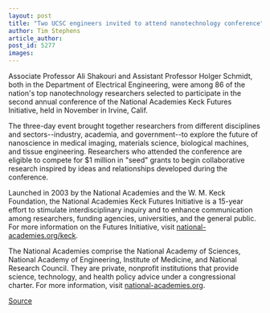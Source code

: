 ```yaml
---
layout: post
title: "Two UCSC engineers invited to attend nanotechnology conference"
author: Tim Stephens
article_author: 
post_id: 5277
images:
---
```


<a name="content" id="content"></a>
<p>
  Associate Professor Ali Shakouri and Assistant Professor Holger Schmidt, both in the Department of Electrical Engineering, were among 86 of the nation's top nanotechnology researchers selected to participate in the second annual conference of the National Academies Keck Futures Initiative, held in November in Irvine, Calif.
</p>
<p>
  The three-day event brought together researchers from different disciplines and sectors--industry, academia, and government--to explore the future of nanoscience in medical imaging, materials science, biological machines, and tissue engineering. Researchers who attended the conference are eligible to compete for $1 million in "seed" grants to begin collaborative research inspired by ideas and relationships developed during the conference.
</p>
<p>
  Launched in 2003 by the National Academies and the W. M. Keck Foundation, the National Academies Keck Futures Initiative is a 15-year effort to stimulate interdisciplinary inquiry and to enhance communication among researchers, funding agencies, universities, and the general public. For more information on the Futures Initiative, visit <a href="http://national-academies.org/keck">national-academies.org/keck</a>.
</p>
<p>
  The National Academies comprise the National Academy of Sciences, National Academy of Engineering, Institute of Medicine, and National Research Council. They are private, nonprofit institutions that provide science, technology, and health policy advice under a congressional charter. For more information, visit <a href="http://national-academies.org">national-academies.org</a>.
</p>
<p><a href="http://www1.ucsc.edu/currents/04-05/01-03/awards-researchers.asp" title="Permalink to awards-researchers">Source</a></p>
